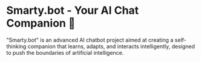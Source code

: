 # Smarty.bot - Your AI Chat Companion 🚀  
"Smarty.bot" is an advanced AI chatbot project aimed at creating a self-thinking companion that learns, adapts, and interacts intelligently, designed to push the boundaries of artificial intelligence.

